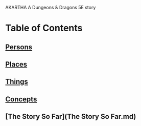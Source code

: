 AKARTHA
A Dungeons & Dragons 5E story

# Table of Contents
## [Persons](Persons.md)
## [Places](Places.md)
## [Things](Things.md)
## [Concepts](Concepts.md)
## [The Story So Far](The Story So Far.md)
